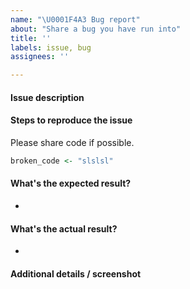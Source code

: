 ```yaml
---
name: "\U0001F4A3 Bug report"
about: "Share a bug you have run into"
title: ''
labels: issue, bug
assignees: ''

---
```


#### Issue description



#### Steps to reproduce the issue

Please share code if possible.

```r
broken_code <- "slslsl"
```

#### What's the expected result?

-


#### What's the actual result?

-


#### Additional details / screenshot
